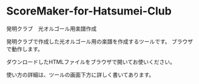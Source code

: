 # ScoreMaker-for-Hatsumei-Club

発明クラブ　光オルゴール用楽譜作成

発明クラブで作成した光オルゴール用の楽譜を作成するツールです。
ブラウザで動作します。

ダウンロードしたHTMLファイルをブラウザで開いてお使いください。

使い方の詳細は、ツールの画面下方に詳しく書いてあります。
